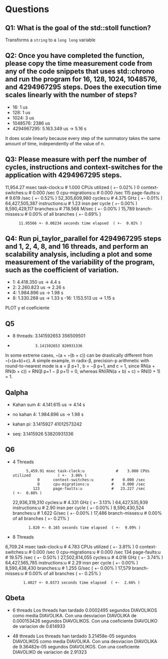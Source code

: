 # Questions
## Q1: What is the goal of the std::stoll function?
Transforms a `string` to a `long long` variable

## Q2: Once you have completed the function, please copy the time measurement code from any of the code snippets that uses std::chrono and run the program for 16, 128, 1024, 1048576, and 4294967295 steps. Does the execution time scales linearly with the number of steps?

- 16:           1 us
- 128:          1 us
- 1024:         3 us
- 1048576:      2386 us
- 4294967295:   5.163.349 us -> 5.16 s

It does scale linearly because every step of the summatory takes the same amount of time, independently of the value of n.

## Q3: Please measure with perf the number of cycles, instructions and context-switches for the application with 4294967295 steps.
 11,954.27 msec task-clock:u              #    1.000 CPUs utilized            ( +-  0.02% )
                 0      context-switches:u        #    0.000 /sec
                 0      cpu-migrations:u          #    0.000 /sec
               115      page-faults:u             #    9.619 /sec                     ( +-  0.52% )
    52,305,609,980      cycles:u                  #    4.375 GHz                      ( +-  0.01% )
    64,427,505,387      instructions:u            #    1.23  insn per cycle           ( +-  0.00% )
     8,590,429,117      branches:u                #  718.568 M/sec                    ( +-  0.00% )
            15,789      branch-misses:u           #    0.00% of all branches          ( +-  0.69% )

          11.95566 +- 0.00234 seconds time elapsed  ( +-  0.02% )


## Q4: Run pi_taylor_parallel for 4294967295 steps and 1, 2, 4, 8, and 16 threads, and perform an scalability analysis, including a plot and some measurement of the variability of the program, such as the coefficient of variation.

- 1: 4.418.350 us -> 4.4 s
- 2: 2.260.823 us -> 2.26 s
- 4: 1.984.896 us -> 1.98 s
- 8: 1.330.268 us -> 1.33 s
-16: 1.153.513 us -> 1.15 s

PLOT y el coeficiente


## Q5
- 8 threads:    3.141592653 356509501
-               3.141592653 820931336
In some extreme cases, ◦(a + ◦(b + c)) can be drastically different from
◦(◦(a+b)+c). A simple example, in radix-β, precision-p arithmetic with
round-to-nearest mode is a = β
p+1
, b = −β
p+1, and c = 1, since
RN(a + RN(b + c)) = RN(β
p+1 − β
p+1) = 0,
whereas
RN(RN(a + b) + c) = RN(0 + 1) = 1.

## Qalpha

- Kahan sum 4: 4.141.615 us -> 4.14 s
- no kahan 4: 1.984.896  us -> 1.98 s

- kahan pi: 3.1415927   41012573242
- seq:      3.1415926   53820931336

## Q6

- 4 Threads

            5,459.91 msec task-clock:u              #    3.000 CPUs utilized            ( +-  3.06% )
                 0      context-switches:u        #    0.000 /sec
                 0      cpu-migrations:u          #    0.000 /sec
               123      page-faults:u             #   23.227 /sec                     ( +-  0.88% )
    22,936,319,310      cycles:u                  #    4.331 GHz                      ( +-  3.13% )
    64,427,535,939      instructions:u            #    2.90  insn per cycle           ( +-  0.00% )
     8,590,430,524      branches:u                #    1.622 G/sec                    ( +-  0.00% )
            17,486      branch-misses:u           #    0.00% of all branches          ( +-  0.21% )

             1.820 +- 0.165 seconds time elapsed  ( +-  9.09% )

- 8 Threads

6,709.24 msec task-clock:u              #    4.783 CPUs utilized            ( +-  3.81% )
                 0      context-switches:u        #    0.000 /sec
                 0      cpu-migrations:u          #    0.000 /sec
               134      page-faults:u             #   19.575 /sec                     ( +-  0.50% )
    27,502,614,055      cycles:u                  #    4.018 GHz                      ( +-  3.74% )
    64,427,565,785      instructions:u            #    2.29  insn per cycle           ( +-  0.00% )
     8,590,438,430      branches:u                #    1.255 G/sec                    ( +-  0.00% )
            17,579      branch-misses:u           #    0.00% of all branches          ( +-  0.25% )

            1.4027 +- 0.0373 seconds time elapsed  ( +-  2.66% )

## Qbeta

- 6 threads
Los threads han tardado 0.0002495 segundos DIAVOLIKOS como media DIAVOLIKA.
Con una desviacion DIAVOLIKA de 0.000153426 segundos DIAVOLIKOS.
Con una coeficiente DIAVOLIKO de variacion de 0.614933

- 48 threads
Los threads han tardado 3.21458e-05 segundos DIAVOLIKOS como media DIAVOLIKA.
Con una desviacion DIAVOLIKA de 9.36482e-05 segundos DIAVOLIKOS.
Con una coeficiente DIAVOLIKO de variacion de 2.91323



